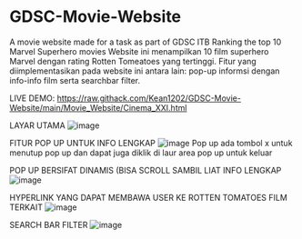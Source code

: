 # GDSC-Movie-Website
A movie website made for a task as part of GDSC ITB
Ranking the top 10 Marvel Superhero movies
Website ini menampilkan 10 film superhero Marvel dengan rating Rotten Tomeatoes yang tertinggi.
Fitur yang diimplementasikan pada website ini antara lain: pop-up informsi dengan info-info film
serta searchbar filter.

LIVE DEMO:
https://raw.githack.com/Kean1202/GDSC-Movie-Website/main/Movie_Website/Cinema_XXI.html

LAYAR UTAMA
![image](https://user-images.githubusercontent.com/88710618/139419947-7cea4844-3879-4cd4-8134-a9c7b03f2afc.png)

FITUR POP UP UNTUK INFO LENGKAP
![image](https://user-images.githubusercontent.com/88710618/139420033-3c21243f-bbfb-4ec0-9628-0059b247dcf9.png)
Pop up ada tombol x untuk menutup pop up dan dapat juga diklik di laur area pop up untuk keluar

POP UP BERSIFAT DINAMIS (BISA SCROLL SAMBIL LIAT INFO LENGKAP
![image](https://user-images.githubusercontent.com/88710618/139420077-7e24f545-e067-4706-98de-f215fca5b350.png)

HYPERLINK YANG DAPAT MEMBAWA USER KE  ROTTEN TOMATOES FILM TERKAIT
![image](https://user-images.githubusercontent.com/88710618/139420175-0f837f11-0a2e-4b61-a035-1534716b31ac.png)

SEARCH BAR FILTER 
![image](https://user-images.githubusercontent.com/88710618/139420217-97c2564c-efce-423c-955a-eac6fd81c7b7.png)
